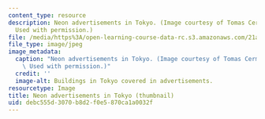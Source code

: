 ```yaml
---
content_type: resource
description: Neon advertisements in Tokyo. (Image courtesy of Tomas Cermak and stock.XCHNG.
  Used with permission.)
file: /media/https%3A/open-learning-course-data-rc.s3.amazonaws.com/21a-336-marketing-microchips-and-mcdonalds-debating-globalization-spring-2004/debc555d3070b8d2f0e5870ca1a0032f_21a-336s04-th.jpg
file_type: image/jpeg
image_metadata:
  caption: "Neon advertisements in Tokyo. (Image courtesy of Tomas Cermak and\_[stock.XCHNG](http://www.sxc.hu/).\
    \ Used with permission.)"
  credit: ''
  image-alt: Buildings in Tokyo covered in advertisements.
resourcetype: Image
title: Neon advertisements in Tokyo (thumbnail)
uid: debc555d-3070-b8d2-f0e5-870ca1a0032f
---
```

